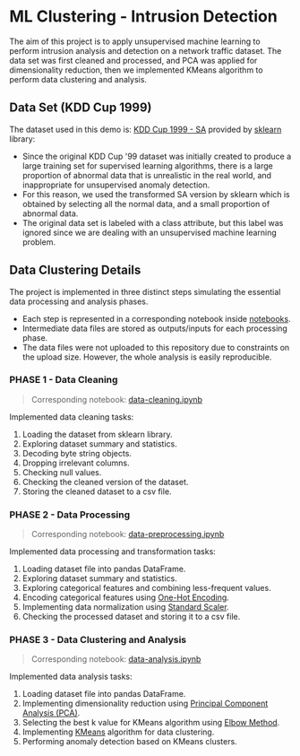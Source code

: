 # ML Clustering - Intrusion Detection
The aim of this project is to apply unsupervised machine learning to perform intrusion analysis and detection on a network traffic dataset. The data set was first cleaned and processed, and PCA was applied for dimensionality reduction, then we implemented KMeans algorithm to perform data clustering and analysis.

## Data Set (KDD Cup 1999)
The dataset used in this demo is: [KDD Cup 1999 - SA](https://scikit-learn.org/stable/modules/generated/sklearn.datasets.fetch_kddcup99.html) provided by [sklearn](https://scikit-learn.org/stable/index.html) library: <br/>
- Since the original KDD Cup '99 dataset was initially created to produce a large training set for supervised learning algorithms, there is a large proportion of abnormal data that is unrealistic in the real world, and inappropriate for unsupervised anomaly detection.
- For this reason, we used the transformed SA version by sklearn which is obtained by selecting all the normal data, and a small proportion of abnormal data.
- The original data set is labeled with a class attribute, but this label was ignored since we are dealing with an unsupervised machine learning problem.


## Data Clustering Details
The project is implemented in three distinct steps simulating the essential data processing and analysis phases. <br/>
- Each step is represented in a corresponding notebook inside [notebooks](notebooks).
- Intermediate data files are stored as outputs/inputs for each processing phase.
- The data files were not uploaded to this repository due to constraints on the upload size. However, the whole analysis is easily reproducible.

### PHASE 1 - Data Cleaning
> Corresponding notebook:  [data-cleaning.ipynb](https://github.com/sinanw/ml-clustering-intrusion-detection/blob/main/notebooks/1-data-cleaning.ipynb)

Implemented data cleaning tasks:
1. Loading the dataset from sklearn library.
2. Exploring dataset summary and statistics.
3. Decoding byte string objects.
4. Dropping irrelevant columns.
5. Checking null values.
6. Checking the cleaned version of the dataset.
7. Storing the cleaned dataset to a csv file.

### PHASE 2 - Data Processing
> Corresponding notebook:  [data-preprocessing.ipynb](https://github.com/sinanw/ml-clustering-intrusion-detection/blob/main/notebooks/2-data-preprocessing.ipynb)

Implemented data processing and transformation tasks:
1. Loading dataset file into pandas DataFrame.
2. Exploring dataset summary and statistics.
3. Exploring categorical features and combining less-frequent values.
4. Encoding categorical features using [One-Hot Encoding](https://scikit-learn.org/stable/modules/generated/sklearn.preprocessing.OneHotEncoder.html).
5. Implementing data normalization using [Standard Scaler](https://scikit-learn.org/stable/modules/generated/sklearn.preprocessing.StandardScaler.html).
6. Checking the processed dataset and storing it to a csv file.

### PHASE 3 - Data Clustering and Analysis
> Corresponding notebook:  [data-analysis.ipynb](https://github.com/sinanw/ml-clustering-intrusion-detection/blob/main/notebooks/3-data-analysis.ipynb)

Implemented data analysis tasks:
1. Loading dataset file into pandas DataFrame.
2. Implementing dimensionality reduction using [Principal Component Analysis (PCA)](https://scikit-learn.org/stable/modules/generated/sklearn.decomposition.PCA.html).
3. Selecting the best k value for KMeans algorithm using [Elbow Method](https://en.wikipedia.org/wiki/Elbow_method_(clustering)).
4. Implementing [KMeans](https://scikit-learn.org/stable/modules/generated/sklearn.cluster.KMeans.html) algorithm for data clustering.
5. Performing anomaly detection based on KMeans clusters.



